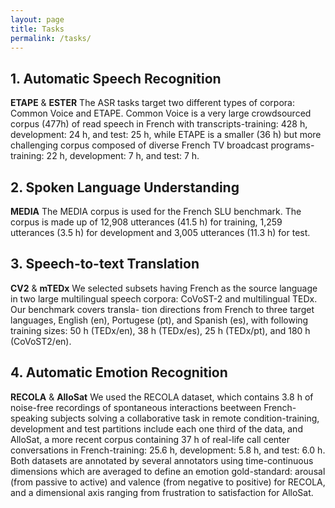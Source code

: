 ```yaml
---
layout: page
title: Tasks
permalink: /tasks/
---
```

  
## 1. Automatic Speech Recognition

**ETAPE** & **ESTER** The ASR tasks target two different types of corpora: Common Voice and ETAPE. Common Voice is a very large crowdsourced corpus (477h) of read speech in French with transcripts-training: 428 h, development: 24 h, and test: 25 h, while ETAPE is a smaller (36 h) but more challenging corpus composed of diverse French TV broadcast programs-training: 22 h, development: 7 h, and test: 7 h.
   

## 2. Spoken Language Understanding
   
   **MEDIA** The MEDIA corpus is used for the French SLU benchmark. The corpus is made up of 12,908 utterances (41.5 h) for training, 1,259 utterances (3.5 h) for development and 3,005 utterances (11.3 h) for test.
   

## 3. Speech-to-text Translation
   
   **CV2** & **mTEDx** We selected subsets having French as the source language in two large multilingual speech corpora: CoVoST-2 and multilingual TEDx. Our benchmark covers transla- tion directions from French to three target languages, English (en), Portugese (pt), and Spanish (es), with following training sizes: 50 h (TEDx/en), 38 h (TEDx/es), 25 h (TEDx/pt), and 180 h (CoVoST2/en).


## 4. Automatic Emotion Recognition

  **RECOLA** & **AlloSat** We used the RECOLA dataset, which contains 3.8 h of noise-free recordings of spontaneous interactions beetween French-speaking subjects solving a collaborative task in remote condition-training, development and test partitions include each one third of the data, and AlloSat, a more recent corpus containing 37 h of real-life call center conversations in French-training: 25.6 h, development: 5.8 h, and test: 6.0 h. Both datasets are annotated by several annotators using time-continuous dimensions which are averaged to define an emotion gold-standard: arousal (from passive to active) and valence (from negative to positive) for RECOLA, and a dimensional axis ranging from frustration to satisfaction for AlloSat.
